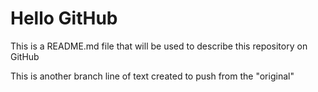 # Hello GitHub

This is a README.md file that will be used to describe this
repository on GitHub

This is another branch line of text created to push from the "original"
